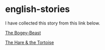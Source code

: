 # english-stories

I have collected this story from this link below.

[The Bogey-Beast](https://americanliterature.com/childrens-stories/the-bogey-beast)

[The Hare & the Tortoise](http://read.gov/aesop/025.html)
